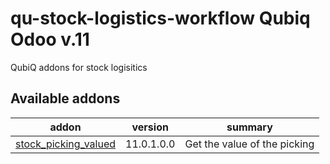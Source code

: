 # qu-stock-logistics-workflow Qubiq Odoo v.11
QubiQ addons for stock logisitics

[//]: # (addons)

Available addons
----------------
addon | version | summary
--- | --- | ---
[stock_picking_valued](stock_picking_valued/) | 11.0.1.0.0 | Get the value of the picking